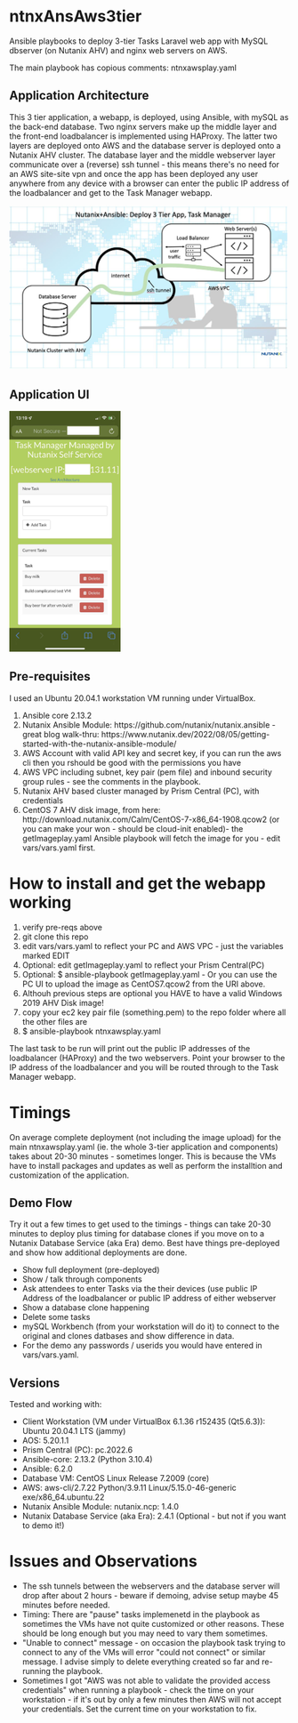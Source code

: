 # ntnxAnsAws3tier
<p>Ansible playbooks to deploy 3-tier Tasks Laravel web app with MySQL dbserver (on Nutanix AHV) and nginx web servers on AWS.</p>
<p>The main playbook has copious comments: ntnxawsplay.yaml</p>

<h2>Application Architecture</h2>
<p>This 3 tier application, a webapp, is deployed, using Ansible, with mySQL as the back-end database.  Two nginx servers make up the middle layer and the front-end loadbalancer is implemented using HAProxy.  The latter two layers are deployed onto AWS and the database server is deployed onto a Nutanix AHV cluster.  The database layer and the middle webserver layer communicate over a (reverse) ssh tunnel - this means there's no need for an AWS site-site vpn and once the app has been deployed any user anywhere from any device with a browser can enter the public IP address of the loadbalancer and get to the Task Manager webapp.</p>
<img src="images/arch-ansible-small.jpeg" 
     width="500" 
     height="auto" /> 
<h2>Application UI</h2>
<img src="images/taskappiphone-small2.jpeg" 
     width="200" 
     height="auto" />

<h2>Pre-requisites</h2>
<p>I used an Ubuntu 20.04.1 workstation VM running under VirtualBox.</p>
<ol>
     <li>Ansible core 2.13.2</li>
     <li>Nutanix Ansible Module: https://github.com/nutanix/nutanix.ansible - great blog walk-thru: https://www.nutanix.dev/2022/08/05/getting-started-with-the-nutanix-ansible-module/</li>
     <li>AWS Account with valid API key and secret key, if you can run the aws cli then you rshould be good with the permissions you have</li>
     <li>AWS VPC including subnet, key pair (pem file) and inbound security group rules - see the comments in the playbook.</li>
     <li>Nutanix AHV based cluster managed by Prism Central (PC), with credentials</li>
     <li>CentOS 7 AHV disk image, from here: http://download.nutanix.com/Calm/CentOS-7-x86_64-1908.qcow2
 (or you can make your won - should be cloud-init enabled)- the getImageplay.yaml Ansible playbook will fetch the image for you - edit vars/vars.yaml first.
</ol>
<h1>How to install and get the webapp working</h1>
<ol>
     <li>verify pre-reqs above</li>
     <li>git clone this repo</li>
     <li>edit vars/vars.yaml to reflect your PC and AWS VPC - just the variables marked EDIT</li>
     <li>Optional: edit getImageplay.yaml to reflect your Prism Central(PC)</li>
     <li>Optional: $ ansible-playbook getImageplay.yaml - Or you can use the PC UI to upload the image as CentOS7.qcow2 from the URI above.</li>
     <li>Althouh previous steps are optional you HAVE to have a valid Windows 2019 AHV Disk image!</li>
     <li>copy your ec2 key pair file (something.pem) to the repo folder where all the other files are</li>
     <li>$ ansible-playbook ntnxawsplay.yaml</li>
</ol>
<p>The last task to be run will print out the public IP addresses of the loadbalancer (HAProxy) and the two webservers.  Point your browser to the IP address of the loadbalancer and you will be routed through to the Task Manager webapp.</p>
<h1>Timings</h1>
On average complete deployment (not including the image upload) for the main ntnxawsplay.yaml (ie. the whole 3-tier application and components) takes about 20-30 minutes - sometimes longer.  This is because the VMs have to install packages and updates as well as perform the installtion and customization of the application.
<h2>Demo Flow</h2>
<p>Try it out a few times to get used to the timings - things can take 20-30 minutes to deploy plus timing for database clones if you move on to a Nutanix Database Service (aka Era) demo.  Best have things pre-deployed and show how additional deployments are done.
<ul>
     <li>Show full deployment (pre-deployed)</li>
     <li>Show / talk through components</li>
     <li>Ask attendees to enter Tasks via the their devices (use public IP Address of the loadbalancer or public IP address of either webserver</li>
     <li>Show a database clone happening</li>
     <li>Delete some tasks</li>
     <li>mySQL Workbench (from your workstation will do it) to connect to the original and clones datbases and show difference in data.</li>
     <li>For the demo any passwords / userids you would have entered in vars/vars.yaml.
</ul>
<h2>Versions</h2>
<p>Tested and working with:
<ul>
     <li>Client Workstation (VM under VirtualBox 6.1.36 r152435 (Qt5.6.3)): Ubuntu 20.04.1 LTS (jammy)</li>
     <li>AOS: 5.20.1.1</li>
     <li>Prism Central (PC): pc.2022.6</li>
     <li>Ansible-core: 2.13.2 (Python 3.10.4)</li>
     <li>Ansible: 6.2.0</li>
     <li>Database VM: CentOS Linux Release 7.2009 (core) </li>
     <li>AWS: aws-cli/2.7.22 Python/3.9.11 Linux/5.15.0-46-generic exe/x86_64.ubuntu.22 </li>
     <li>Nutanix Ansible Module: nutanix.ncp: 1.4.0</li>
     <li>Nutanix Database Service (aka Era): 2.4.1 (Optional - but not if you want to demo it!)
</ul>
<h1>Issues and Observations</h1>
<ul>
     <li>The ssh tunnels between the webservers and the database server will drop after about 2 hours - beware if demoing, advise setup maybe 45 minutes before needed.</li>
     <li>Timing:  There are "pause" tasks implemenetd in the playbook as sometimes the VMs have not quite customized or other reasons.  These should be long enough but you may need to vary them sometimes.</li>
     <li>"Unable to connect" message - on occasion the playbook task trying to connect to any of the VMs will error "could not connect" or similar message.  I advise simply to delete everything created so far and re-running the playbook.</li>
     <li>Sometimes I got "AWS was not able to validate the provided access credentials" when running a playbook - check the time on your workstation - if it's out by only a few minutes then AWS will not accept your credentials.  Set the current time on your workstation to fix.  </li>
</ul>
